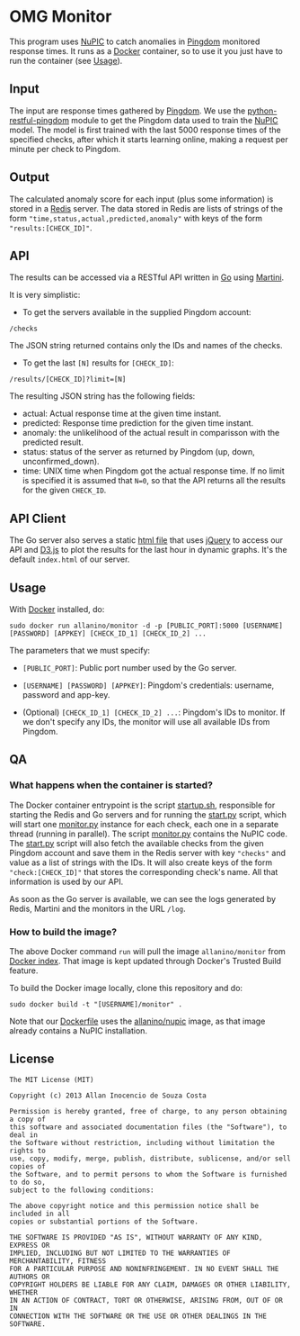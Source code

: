 OMG Monitor
==========

This program uses [NuPIC] to catch anomalies in [Pingdom] monitored response times. It runs as a [Docker] container, so to use it you just have to run the container (see [Usage](#usage)).

Input
-----

The input are response times gathered by [Pingdom]. We use the [python-restful-pingdom] module to get the Pingdom data used to train the [NuPIC] model. The model is first trained with the last 5000 response times of the specified checks,
after which it starts learning online, making a request per minute per check to Pingdom. 

Output
------

The calculated anomaly score for each input (plus some information) is stored in a [Redis] server. The data stored in Redis are lists of strings of the form `"time,status,actual,predicted,anomaly"` with keys of the form `"results:[CHECK_ID]"`.

API
------

The results can be accessed via a RESTful API written in [Go] using [Martini].

It is very simplistic:

* To get the servers available in the supplied Pingdom account:
```
/checks
```
The JSON string returned contains only the IDs and names of the checks.

* To get the last `[N]` results for `[CHECK_ID]`:
```
/results/[CHECK_ID]?limit=[N]
```
  The resulting JSON string has the following fields:
  * actual: Actual response time at the given time instant.
  * predicted: Response time prediction for the given time instant.
  * anomaly: the unlikelihood of the actual result in comparisson with the predicted result.
  * status: status of the server as returned by Pingdom (up, down, unconfirmed_down).
  * time: UNIX time when Pingdom got the actual response time.
  If no limit is specified it is assumed that `N=0`, so that the API returns all the results for the given `CHECK_ID`.

API Client
------

The Go server also serves a static [html file][1] that uses [jQuery] to access our API and [D3.js] to plot the results for the last hour in dynamic graphs. It's the default `index.html` of our server.

Usage
-----

With [Docker] installed, do:
```
sudo docker run allanino/monitor -d -p [PUBLIC_PORT]:5000 [USERNAME] [PASSWORD] [APPKEY] [CHECK_ID_1] [CHECK_ID_2] ...
```

The parameters that we must specify:

* `[PUBLIC_PORT]`: Public port number used by the Go server.

* `[USERNAME] [PASSWORD] [APPKEY]`: Pingdom's credentials: username, password and app-key.

* (Optional) `[CHECK_ID_1] [CHECK_ID_2] ...`: Pingdom's IDs to monitor. If we don't specify any IDs, the monitor will use all available IDs from Pingdom.

QA
--------------

### What happens when the container is started?

The Docker container entrypoint is the script [startup.sh], responsible for starting the Redis and Go servers and for running the [start.py] script, which will start one [monitor.py] instance for each check, each one in a separate thread (running in parallel). The script [monitor.py] contains the NuPIC code. The [start.py] script will also fetch the available checks from the given Pingdom account and save them in the Redis server with key `"checks"` and value as a list of strings with the IDs. It will also create keys of the form `"check:[CHECK_ID]"` that stores the corresponding check's name. All that information is used by our API. 

As soon as the Go server is available, we can see the logs generated by Redis, Martini and the monitors in the URL `/log`. 

### How to build the image?

The above Docker command `run` will pull the image `allanino/monitor` from [Docker index][2]. That image is kept updated through Docker's Trusted Build feature.

To build the Docker image locally, clone this repository and do:

    sudo docker build -t "[USERNAME]/monitor" .

Note that our [Dockerfile] uses the [allanino/nupic] image, as that image already contains a NuPIC installation.

License
-------
```
The MIT License (MIT)

Copyright (c) 2013 Allan Inocencio de Souza Costa

Permission is hereby granted, free of charge, to any person obtaining a copy of
this software and associated documentation files (the "Software"), to deal in
the Software without restriction, including without limitation the rights to
use, copy, modify, merge, publish, distribute, sublicense, and/or sell copies of
the Software, and to permit persons to whom the Software is furnished to do so,
subject to the following conditions:

The above copyright notice and this permission notice shall be included in all
copies or substantial portions of the Software.

THE SOFTWARE IS PROVIDED "AS IS", WITHOUT WARRANTY OF ANY KIND, EXPRESS OR
IMPLIED, INCLUDING BUT NOT LIMITED TO THE WARRANTIES OF MERCHANTABILITY, FITNESS
FOR A PARTICULAR PURPOSE AND NONINFRINGEMENT. IN NO EVENT SHALL THE AUTHORS OR
COPYRIGHT HOLDERS BE LIABLE FOR ANY CLAIM, DAMAGES OR OTHER LIABILITY, WHETHER
IN AN ACTION OF CONTRACT, TORT OR OTHERWISE, ARISING FROM, OUT OF OR IN
CONNECTION WITH THE SOFTWARE OR THE USE OR OTHER DEALINGS IN THE SOFTWARE.

```

[NuPIC]:https://github.com/numenta/nupic
[Docker]:https://www.docker.io/
[Pingdom]:https://www.pingdom.com/
[Redis]:http://redis.io/
[Martini]:https://github.com/codegangsta/martini
[Go]:http://golang.org/
[D3.js]:http://d3js.org/
[jQuery]:http://jquery.com/
[python-restful-pingdom]:https://github.com/drcraig/python-restful-pingdom
[allanino/nupic]:https://github.com/allanino/docker-nupic

[Dockerfile]:https://github.com/allanino/omg-monitor/blob/master/Dockerfile
[monitor.py]:https://github.com/allanino/omg-monitor/blob/master/monitor/monitor.py
[start.py]:https://github.com/allanino/omg-monitor/blob/master/start.py
[startup.sh]:https://github.com/allanino/omg-monitor/blob/master/startup.sh
[1]:https://github.com/allanino/omg-monitor/blob/master/server/public/index.html
[2]:https://index.docker.io/u/allanino/monitor/

